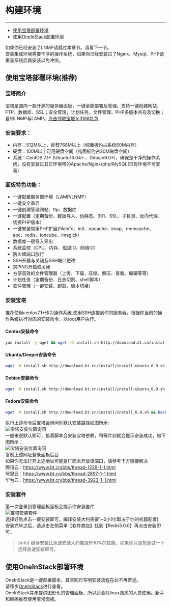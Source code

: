 # 构建环境

---

- [使用宝塔部署环境](#section-1)
- [使用OneInStack部署环境](#section-2)

如果你已经安装了LNMP请跳过本章节。请看下一节。  
安装集成环境需要干净的操作系统，如果你已经安装过了Nginx、Mysql、PHP请重装系统后再安装以免冲突。

<a name="section-1"></a>
## 使用宝塔部署环境(推荐)

### 宝塔简介
宝塔是国内一款开源的服务器面板，一键全能部署及管理。支持一键创建网站、FTP、数据库、SSL；安全管理，计划任务，文件管理，PHP多版本共存及切换；自带LNMP与LAMP。[点击领取宝塔￥3188礼包](https://www.bt.cn/?invite_code=MV9lc2l0eGM=)

### 安装要求：
* 内存：512M以上，推荐768M以上（纯面板约占系统60M内存）
* 硬盘：100M以上可用硬盘空间（纯面板约占20M磁盘空间）
* 系统：CentOS 7.1+ (Ubuntu16.04+.、Debian9.0+)，确保是干净的操作系统，没有安装过其它环境带的Apache/Nginx/php/MySQL(已有环境不可安装)

### 面板特色功能：
* 一键配置服务器环境（LAMP/LNMP）
* 一键安全重启
* 一键创建管理网站、ftp、数据库
* 一键配置（定期备份、数据导入、伪静态、301、SSL、子目录、反向代理、切换PHP版本）
* 一键安装常用PHP扩展(fileinfo、intl、opcache、imap、memcache、apc、redis、ioncube、imagick)
* 数据库一键导入导出
* 系统监控（CPU、内存、磁盘IO、网络IO）
* 防火墙端口放行
* SSH开启与关闭及SSH端口更改
* 禁PING开启或关闭
* 方便高效的文件管理器（上传、下载、压缩、解压、查看、编辑等等）
* 计划任务（定期备份、日志切割、shell脚本）
* 软件管理（一键安装、卸载、版本切换）

### 安装宝塔
推荐使用centos7.1+作为操作系统,使用SSH连接到你的服务器，根据你当前的操作系统执行对应的安装命令，以root用户执行。

#### Centos安装命令
```bash
yum install -y wget && wget -O install.sh http://download.bt.cn/install/install_6.0.sh && sh install.sh
``` 

#### Ubuntu/Deepin安装命令
```bash
wget -O install.sh http://download.bt.cn/install/install-ubuntu_6.0.sh && sudo bash install.sh
``` 

#### Debian安装命令
```bash
wget -O install.sh http://download.bt.cn/install/install-ubuntu_6.0.sh && bash install.sh
``` 
#### Fedora安装命令
```bash
wget -O install.sh http://download.bt.cn/install/install_6.0.sh && bash install.sh
``` 

执行上述命令后宝塔会询问你默认安装路径如图所示:  
![宝塔安装位置询问](/images/docs/bt_ask.png)  
一般来说默认即可，接着脚本会安装宝塔依赖，稍等片刻就会提示安装成功，如下图所示：  
![宝塔安装位置询问](/images/docs/bt_success.png)  
复制上述网址登录面板后台  
如果你无法打开上述地址可能是厂商未开放该端口，请参考下方链接解决    
腾讯云：https://www.bt.cn/bbs/thread-1229-1-1.html  
阿里云：https://www.bt.cn/bbs/thread-2897-1-1.html  
华为云：https://www.bt.cn/bbs/thread-3923-1-1.html

### 安装套件
第一次登录到管理面板面板会提示你安装套件  
![宝塔安装套件](/images/docs/bt_env.png)  
选择好后点击一键安装即可，编译安装大约需要1~2小时(取决于你的机器配置)  
安装完毕之后，请点击左侧菜单【软件商店】找到【Redis5.0.0】再点击安装即可。
> {info} 编译安装比急速安装大约能提升10%的性能，如果你只是想测试一下选择急速安装即可。  
  
<a name="section-2"></a>
## 使用OneInStack部署环境
OneInStack是一键部署脚本，其官网已写明安装流程在此不再赘述。  
请移步[OneInStack](https://oneinstack.com/install/)进行查看。  
OneInStack并未提供图形化的管理面板，所以适合对linux熟悉的人员使用。新手和懒癌推荐使用宝塔面板。

